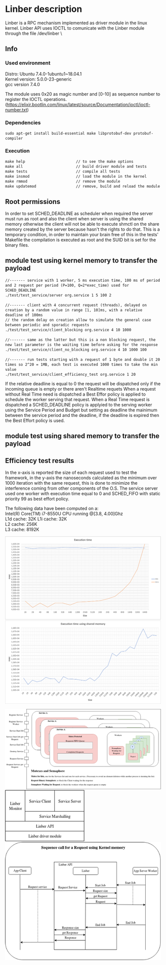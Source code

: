 # Linber description
Linber is a RPC mechanism implemented as driver module in the linux kernel.
Linber API uses IOCTL to comunicate with the Linber module through the file /dev/linber \

## 


## Info
### Used environment
Distro: Ubuntu 7.4.0-1ubuntu1~18.04.1	\
Kernel version: 5.0.0-23-generic		\
gcc version 7.4.0

The module uses 0x20 as magic number and [0-10] as sequence number to register the IOCTL operations. (https://elixir.bootlin.com/linux/latest/source/Documentation/ioctl/ioctl-number.txt)

### Dependencies
	sudo apt-get install build-essential make libprotobuf-dev protobuf-compiler

### Execution
	make help						// to see the make options
	make all						// build driver module and tests
	make tests						// compile all tests
	make insmod						// load the module in the kernel
	make rmmod						// remove the module
	make updatemod					// remove, build and reload the module

## Root permissions
In order to set SCHED_DEADLINE as scheduler when required the server must run as root and also the client when server is using the shared memory otherwise the client will not be able to execute shmctl on the share memory created by the server because hasn't the rights to do that.
This is a temporary condition, in order to maintain your brain free of this in the tests' Makefile the compilation is executed as root and the SUID bit is set for the binary files.

## module test using kernel memory to transfer the payload
	//------- service with 1 worker, 5 ms execution time, 100 ms of period and 2 request per period (P=100, Q=2*exec_time) used for SCHED_DEADLINE
	./test/test_service/server org.service 1 5 100 2

	//------- client with 4 concurrent request (threads), delayed on creation by a random value in range [1, 10]ms, with a relative deadline of 100ms
	// the random delay on creation allow to simulate the general case between periodic and sporadic requests
	./test/test_service/client_blocking org.service 4 10 1000

	//------- same as the latter but this is a non blocking request, the new last parameter is the waiting time before asking for the response
	./test/test_service/client_no_blocking org.service 4 10 1000 100

	//------- run tests starting with a request of 1 byte and double it 20 times so 2^20 = 1MB, each test is executed 1000 times to take the min value
	./test/test_service/client_efficiency_test org.service 1 20	

If the relative deadline is equal to 0 the request will be dispatched only if the incoming queue is empty or there aren't Realtime requets
When a request without Real Time need is dispatched a Best Effor policy is applied to schedule the worker serving that request.
When a Real Time request is dispatched a SCHED_DEADLINE policy is applyied to the serving worker using the Service Period and Budget but setting as deadline the mainimum between the service period and the deadline, if the deadline is expired then the Best Effort policy is used.

## module test using shared memory to transfer the payload


## Efficiency test results
In the x-axis is reported the size of each request used to test the framework, in the y-axis the nanoseconds calculated as the minimum over 1000 iteration with the same request, this is done to minimize the interference coming from other components of the O.S.
The service server used one worker with execution time equal to 0 and SCHED_FIFO with static priority 99 as best effort policy.

The following data have been computed on a:\
	Intel(R) Core(TM) i7-8550U CPU running @[3.8, 4.00]Ghz \
	L1d cache: 32K L1i cache: 32K \
	L2 cache: 256K \
	L3 cache: 8192K

![Linber Sequence Diagram](/img/exec_time.png)
![Linber Sequence Diagram](/img/shm_exec_time.png)


<img src="img/Linber_component_view.png" width="768">
<img src="img/Linber_stack.png" width="256">
<img src="img/Linber_sequence.png" width="768">

